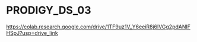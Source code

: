 # PRODIGY_DS_03

https://colab.research.google.com/drive/1TF9uz1V_Y6eeiR8j6lVGg2pdANlFHSpJ?usp=drive_link
